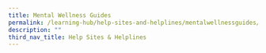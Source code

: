 ```yaml
---
title: Mental Wellness Guides
permalink: /learning-hub/help-sites-and-helplines/mentalwellnessguides/
description: ""
third_nav_title: Help Sites & Helplines
---
```

